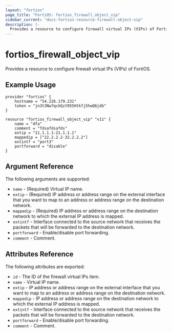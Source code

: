 ```yaml
---
layout: "fortios"
page_title: "FortiOS: fortios_firewall_object_vip"
sidebar_current: "docs-fortios-resource-firewall-object-vip"
description: |-
  Provides a resource to configure firewall virtual IPs (VIPs) of FortiOS.
---
```


# fortios_firewall_object_vip
Provides a resource to configure firewall virtual IPs (VIPs) of FortiOS.

## Example Usage
```hcl
provider "fortios" {
	hostname = "54.226.179.231"
	token = "jn3t3Nw7qckQzt955Htkfj5hwQ6jdb"	
}

resource "fortios_firewall_object_vip" "v11" {
	name = "dfa"
	comment = "fdsafdsafds"
	extip = "11.1.1.1-21.1.1.1"
	mappedip = ["22.2.2.2-32.2.2.2"]
	extintf = "port3"
	portforward = "disable"
}
```

## Argument Reference
The following arguments are supported:
* `name` - (Required) Virtual IP name.
* `extip` - (Required) IP address or address range on the external interface that you want to map to an address or address range on the
destination network.
* `mappedip` - (Required) IP address or address range on the destination network to which the external IP address is mapped.
* `extintf` - Interface connected to the source network that receives the packets that will be forwarded to the destination network.
* `portforward` - Enable/disable port forwarding.
* `comment` - Comment.

## Attributes Reference
The following attributes are exported:
* `id` - The ID of the firewall virtual IPs item.
* `name` - Virtual IP name.
* `extip` - IP address or address range on the external interface that you want to map to an address or address range on the
destination network.
* `mappedip` - IP address or address range on the destination network to which the external IP address is mapped.
* `extintf` - Interface connected to the source network that receives the packets that will be forwarded to the destination network.
* `portforward` - Enable/disable port forwarding.
* `comment` - Comment.


